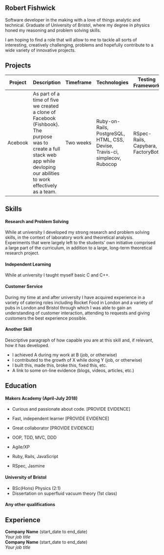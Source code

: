 ## Robert Fishwick

Software developer in the making with a love of things analytic and technical. Graduate of University of Bristol, where my degree in physics honed my reasoning and problem solving skills. 

I am hoping to find a role that will allow to me to tackle all sorts of interesting, creatively challenging, problems and hopefully contribute to a wide variety of innovative projects.

## Projects

| Project  | Description | Timeframe | Technologies | Testing Framework | Deployed App |
| ------------- | ------------- | ------------- | ------------- | ------------- | ------------- |
| Acebook  | As part of a time of five we created a clone of Facebook (Fishbook). The purpose was to create a full stack web app while devloping our abilities to work effectively as a team.  | Two weeks | Ruby-on-Rails, PostgreSQL, HTML, CSS, Devise, Travis-ci, simplecov, Rubocop | RSpec-Rails, Capybara, FactoryBot | |


## Skills

#### Research and Problem Solving

While at university I developed my strong research and problem solving skills, in the context of laboratory work and theoretical analysis. Experiments that were largely left to the students' own initiative comprised a large part of the curriculum, in addition to a large, long-term theoretical research project.

#### Independent Learning

While at university I taught myself basic C and C++.

#### Customer Service

During my time at and after university I have acquired experience in a variety of catering roles including Rocket Food in London and a variety of pubs in London and Bristol through which I was able to gain an understanding of customer interaction, attending to requests and giving customers the best experience possible.

#### Another Skill

Descriptive paragraph of how capable you are at this skill and, if relevant, how it has developed.

- I achieved A during my work at B (job, or otherwise)
- I contributed to the growth of X while doing Y (job, or otherwise)
- I built this, made this, broke this, fixed this, etc.
- A link to some on-line evidence (blogs, videos, articles, etc.)

## Education

#### Makers Academy (April-July 2018)

- Curious and passionate about code. [PROVIDE EVIDENCE]
- Fast, independent learner [PROVIDE EVIDENCE]
- Great collaborator [PROVIDE EVIDENCE]

- OOP, TDD, MVC, DDD
- Agile/XP
- Ruby, Rails, JavaScript
- RSpec, Jasmine

#### University of Bristol

- BSc(Hons) Physics (2:1)
- Dissertation on superfluid vacuum theory (1st class)

#### Any other qualifications

## Experience

**Company Name** (start_date to end_date)    
*Your job title*  
**Company Name** (start_date to end_date)   
*Your job title*  
